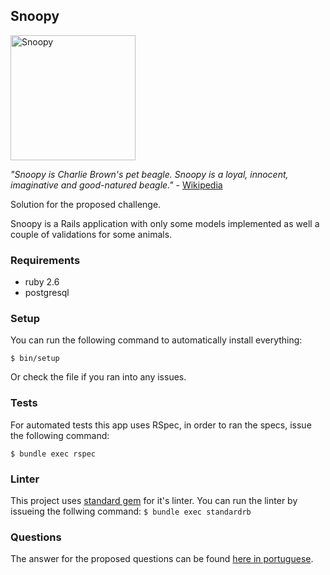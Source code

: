 ## Snoopy

<img src="https://data.whicdn.com/images/268218526/large.jpg" width="200" alt="Snoopy">

*"Snoopy is Charlie Brown's pet beagle. Snoopy is a loyal, innocent, imaginative and good-natured beagle."* - [Wikipedia](https://en.wikipedia.org/wiki/Snoopy)

Solution for the proposed challenge.

Snoopy is a Rails application with only some models implemented as well a couple of validations for some animals.

### Requirements
* ruby 2.6
* postgresql

### Setup

You can run the following command to automatically install everything:

```$ bin/setup```

Or check the file if you ran into any issues.

### Tests

For automated tests this app uses RSpec, in order to ran the specs, issue the following command:

```$ bundle exec rspec```

### Linter

This project uses [standard gem](https://github.com/testdouble/standard) for it's linter. You can run the linter by issueing the follwing command:
```$ bundle exec standardrb```

### Questions

The answer for the proposed questions can be found [here in portuguese](answers-ptbr.md).
